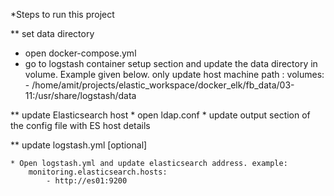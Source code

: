 *Steps to run this project


** set data directory
   * open docker-compose.yml
   * go to logstash container setup section and update the data directory in volume. Example given below. only update host machine path     <host-machine>:<container-directory>
        volumes:
            - /home/amit/projects/elastic_workspace/docker_elk/fb_data/03-11:/usr/share/logstash/data



** update Elasticsearch host
    * open ldap.conf
    * update output section of the config file with ES host details


** update logstash.yml [optional]

    * Open logstash.yml and update elasticsearch address. example:
        monitoring.elasticsearch.hosts:
            - http://es01:9200